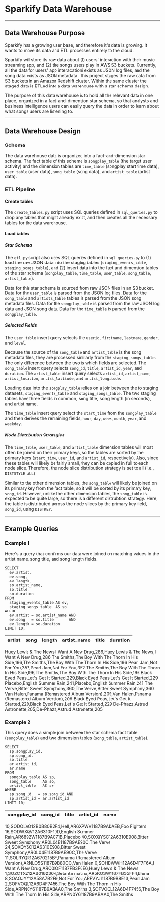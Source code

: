 # Sparkify Data Warehouse

----

## Data Warehouse Purpose

Sparkify has a growing user base, and therefore it's data is growing. It wants to move its data and ETL processes entirely to the cloud.

Sparkify will store its raw data about (1) users' interaction with their music streaming app, and (2) the songs users play in AWS S3 buckets. Currently, all the data for users' app interacationi exists as JSON log files, and the song data exists as JSON metadata. This project stages the raw data from S3 buckets in an Amazon Redshift cluster. Within the same cluster the staged data is ETLed into a data warehouse with a star schema design.

The purpose of this data warehouse is to hold all the relevant data in one place, organized in a fact-and-dimension star schema, so that analysts and business intelligence users can easily query the data in order to learn about what songs users are listening to.

----

## Data Warehouse Design

### Schema

The data warehouse data is organized into a fact-and-dimension star schema. The fact table of this scheme is `songplay_table` (the target user activity) and the dimension tables are `time_table` (songplay start time data), `user_table` (user data), `song_table` (song data), and `artist_table` (artist data).

### ETL Pipeline

#### Create tables

The `create_tables.py` script uses SQL queries defined in `sql_queries.py` to drop any tables that might already exist, and then creates all the necessary tables for the data warehouse. 

#### Load tables

##### Star Schema

The `etl.py` script also uses SQL queries defined in `sql_queries.py` to (1) load the raw JSON data into the staging tables (`staging_events_table`, `staging_songs_table`), and (2) insert data into the fact and dimension tables of the star schema (`songplay_table`, `time_table`, `user_table`, `song_table`, `artist_table`).

Data for this star schema is sourced from raw JSON files in an S3 bucket. Data for the `user_table` is parsed from the JSON log files. Data for the `song_table` and `artists_table` tables is parsed from the JSON song metadata files. Data for the `songplay_table` is parsed from the raw JSON log data and JSON song data. Data for the `time_table` is parsed from the `songplay_table`.

##### Selected Fields

The `user_table` insert query selects the `userid`, `firstname`,  `lastname`, `gender`, and `level`.

Because the source of the `song_table` and `artist_table` is the song metadata files, they are processed similarly from the `staging_songs_table`. The only difference between the two is which fields are selected. The `song_table` insert query selects `song_id`, `title`, `artist_id`, `year`, and `duration`. The `artist_table` insert query selects `artist_id`, `artist_name`, `artist_location`, `artist_latitude`, and `artist_longitude`.

Loading data into the `songplay_table` relies on a join between the to staging datasets, `staging_events_table` and `staging_songs_table`. The two staging tables have three fields in common, song title, song length (in seconds), and artist name.

The `time_table` insert query select the `start_time` from the `songplay_table` and then derives the remaining fields, `hour`, `day`, `week`, `month`, `year`, and `weekday`.

##### Node Distribution Strategies

The `time_table`, `user_table`, and `artist_table` dimension tables will most often be joined on their primary keys, so the tables are sorted by the primary keys (`start_time`, `user_id`, and `artist_id`, respectively). Also, since these tables will likely be fairly small, they can be copied in full to each node slice. Therefore, the node slice distribution strategy is set to all (i.e., `DISTSTYLE ALL`)

Similar to the other dimension tables, the `song_table` will likely be joined on its primary key from the fact table, so it will be sorted by its primary key, `song_id`. However, unlike the other dimension tables, the `song_table` is expected to be quite large, so there is a different distrubtion strategy. Here, the table is distributed across the node slices by the primary key field, `song_id`, using `DISTKEY`.

----

## Example Queries

### Example 1

Here's a query that confirms our data were joined on matching values in the artist name, song title, and song length fields.

```
SELECT 
  ev.artist, 
  ev.song, 
  ev.length,
  so.artist_name,
  so.title,
  so.duration
FROM 
  staging_events_table AS ev, 
  staging_songs_table  AS so
WHERE
  ev.artist = so.artist_name AND
  ev.song   = so.title       AND
  ev.length = so.duration
LIMIT 10;
```

artist|song|length|artist_name|title|duration
---|---|---|---|---|---
Huey Lewis & The News,I Want A New Drug,286,Huey Lewis & The News,I Want A New Drug,286
The Smiths,The Boy With The Thorn In His Side,196,The Smiths,The Boy With The Thorn In His Side,196
Pearl Jam,Not For You,352,Pearl Jam,Not For You,352
The Smiths,The Boy With The Thorn In His Side,196,The Smiths,The Boy With The Thorn In His Side,196
Black Eyed Peas,Let's Get It Started,229,Black Eyed Peas,Let's Get It Started,229
Placebo,English Summer Rain,241,Placebo,English Summer Rain,241
The Verve,Bitter Sweet Symphony,360,The Verve,Bitter Sweet Symphony,360
Van Halen,Panama (Remastered Album Version),209,Van Halen,Panama (Remastered Album Version),209
Black Eyed Peas,Let's Get It Started,229,Black Eyed Peas,Let's Get It Started,229
De-Phazz,Astrud Astronette,205,De-Phazz,Astrud Astronette,205

### Example 2

This query does a simple join between the star schema fact table (`songplay_table`) and two dimension tables (`song_table`, `artist_table`).

```
SELECT
  sp.songplay_id,
  sp.song_id,
  so.title,
  ar.artist_id,
  ar.name
FROM
  songplay_table AS sp,
  song_table     AS so,
  artist_table   AS ar
WHERE
  sp.song_id   = so.song_id AND
  sp.artist_id = ar.artist_id
LIMIT 10;
```

songplay_id | song_id | title | artist_id | name
---|---|---|---|---
10,SODOLVO12B0B80B2F4,Hell,AR6XPWV1187B9ADAEB,Foo Fighters
16,SODWXQV12A6310F10D,English Summer Rain,AR6892W1187B9AC71B,Placebo
40,SOXQYSC12A6310E908,Bitter Sweet Symphony,AR0L04E1187B9AE90C,The Verve
24,SOXQYSC12A6310E908,Bitter Sweet Symphony,AR0L04E1187B9AE90C,The Verve
11,SOLRYQR12A670215BF,Panama (Remastered Album Version),ARNLO5S1187B9B80CC,Van Halen
0,SOHDWWH12A6D4F7F6A,I Want A New Drug,ARC0IOF1187FB3F6E6,Huey Lewis & The News
1,SOZCTXZ12AB0182364,Setanta matins,AR5KOSW1187FB35FF4,Elena
8,SOAOJYY12A58A7B2F9,Not For You,ARFVYJI1187B9B8E13,Pearl Jam
2,SOFVOQL12A6D4F7456,The Boy With The Thorn In His Side,ARPN0Y61187B9ABAA0,The Smiths
3,SOFVOQL12A6D4F7456,The Boy With The Thorn In His Side,ARPN0Y61187B9ABAA0,The Smiths
